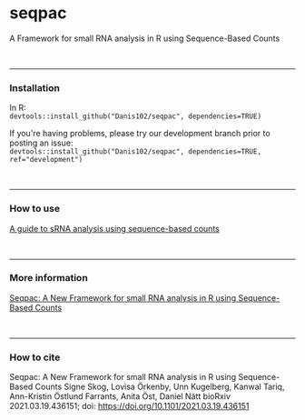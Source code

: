 # seqpac
A Framework for small RNA analysis in R using Sequence-Based Counts

<br>

---
### Installation
In R:<br>
`devtools::install_github("Danis102/seqpac", dependencies=TRUE)`


If you're having problems, please try our development branch prior to posting an issue:<br>
`devtools::install_github("Danis102/seqpac", dependencies=TRUE, ref="development")`

<br>



---
### How to use 
[A guide to sRNA analysis using sequence-based counts](/vignettes/seqpac_-_A_guide_to_sRNA_analysis_using_sequence-based_counts.md)

<br>

---
### More information
[Seqpac: A New Framework for small RNA analysis in R using Sequence-Based Counts](https://www.biorxiv.org/content/10.1101/2021.03.19.436151v1)

<br>

---
### How to cite
Seqpac: A New Framework for small RNA analysis in R using Sequence-Based Counts
Signe Skog, Lovisa Örkenby, Unn Kugelberg, Kanwal Tariq, Ann-Kristin Östlund Farrants, Anita Öst, Daniel Nätt
bioRxiv 2021.03.19.436151; doi: https://doi.org/10.1101/2021.03.19.436151 
